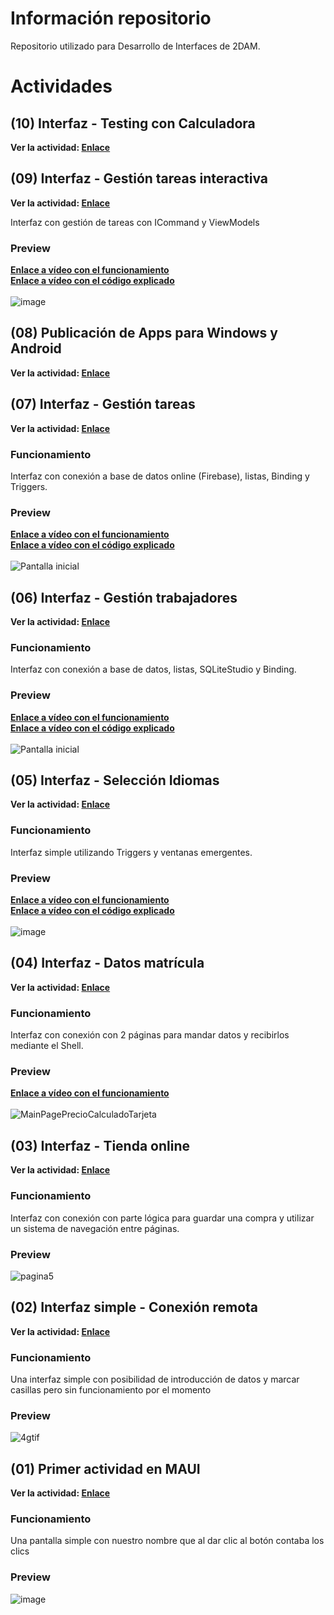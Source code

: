 # Información repositorio
 Repositorio utilizado para Desarrollo de Interfaces de 2DAM.

# Actividades

## (10) Interfaz - Testing con Calculadora
**Ver la actividad: [Enlace](https://github.com/Maek0s/2DAM_DesarrolloInterfaces/tree/main/Actv10_Testing)**

## (09) Interfaz - Gestión tareas interactiva
**Ver la actividad: [Enlace](https://github.com/Maek0s/2DAM_DesarrolloInterfaces/tree/main/Actv9_Dise%C3%B1oMVVM)**

Interfaz con gestión de tareas con ICommand y ViewModels

### Preview

<b>[Enlace a vídeo con el funcionamiento](https://youtu.be/3EJgtiqHrho)</b> <br>
<b>[Enlace a vídeo con el código explicado](https://youtu.be/7i_r2cY0NXw) </b> <br> <br>
![image](https://github.com/user-attachments/assets/9d2fc648-5afb-4d74-9e77-31de13ae289f)

## (08) Publicación de Apps para Windows y Android
**Ver la actividad: [Enlace](https://github.com/Maek0s/2DAM_DesarrolloInterfaces/tree/main/Actv8_PublicarAplicaciones)**

## (07) Interfaz - Gestión tareas
**Ver la actividad: [Enlace](https://github.com/Maek0s/2DAM_DesarrolloInterfaces/tree/main/Actv7_GestionTareas)**

### Funcionamiento

Interfaz con conexión a base de datos online (Firebase), listas, Binding y Triggers.

### Preview

<b>[Enlace a vídeo con el funcionamiento](https://youtu.be/aUg2jU0Fsz8)</b> <br>
<b>[Enlace a vídeo con el código explicado](https://youtu.be/lePUUrrnidU) </b> <br> <br>
![Pantalla inicial](https://github.com/user-attachments/assets/48060b6a-9cef-47a1-9f64-cd4d9dca710e)

## (06) Interfaz - Gestión trabajadores
**Ver la actividad: [Enlace](https://github.com/Maek0s/2DAM_DesarrolloInterfaces/tree/main/Actv6_GestionTrabajadores)**

### Funcionamiento

Interfaz con conexión a base de datos, listas, SQLiteStudio y Binding.

### Preview

<b>[Enlace a vídeo con el funcionamiento](https://youtu.be/lTq8Z3srrXs)</b> <br>
<b>[Enlace a vídeo con el código explicado](https://youtu.be/8uUpV4PZrbg) </b> <br> <br>
![Pantalla inicial](https://github.com/user-attachments/assets/0711c982-8f87-4c64-86eb-feea85967ad8)


## (05) Interfaz - Selección Idiomas
**Ver la actividad: [Enlace](https://github.com/Maek0s/2DAM_DesarrolloInterfaces/tree/main/Actv5_SeleccionIdiomas)**

### Funcionamiento

Interfaz simple utilizando Triggers y ventanas emergentes.

### Preview

<b>[Enlace a vídeo con el funcionamiento](https://youtu.be/xgfpKwYiU1s)</b> <br>
<b>[Enlace a vídeo con el código explicado](https://youtu.be/QAzTJHLHmXw) </b> <br> <br>
![image](https://github.com/user-attachments/assets/f0a680eb-b166-43e2-8836-1cb521d02e81)

## (04) Interfaz - Datos matrícula
**Ver la actividad: [Enlace](https://github.com/Maek0s/2DAM_DesarrolloInterfaces/tree/main/Actv4_DatosMatricula)**

### Funcionamiento

Interfaz con conexión con 2 páginas para mandar datos y recibirlos mediante el Shell.

### Preview

<b>[Enlace a vídeo con el funcionamiento](https://youtu.be/tNoHSAn_xAg)</b> <br> <br>
![MainPagePrecioCalculadoTarjeta](https://github.com/user-attachments/assets/92ff0710-6fc0-467f-965b-083e0255a862)

## (03) Interfaz - Tienda online
**Ver la actividad: [Enlace](https://github.com/Maek0s/2DAM_DesarrolloInterfaces/tree/main/Actv3_TiendaOnline)**

### Funcionamiento

Interfaz con conexión con parte lógica para guardar una compra y utilizar un sistema de navegación entre páginas.

### Preview

![pagina5](https://github.com/user-attachments/assets/25f5daeb-de5c-498c-8b8f-d3973a3dc402)

## (02) Interfaz simple - Conexión remota
**Ver la actividad: [Enlace](https://github.com/Maek0s/2DAM_DesarrolloInterfaces/tree/main/Actv2_ConexionRemota)**

### Funcionamiento

Una interfaz simple con posibilidad de introducción de datos y marcar casillas pero sin funcionamiento por el momento

### Preview

![4gtif](https://github.com/user-attachments/assets/1aeee2b4-fb9b-4869-9a1e-ec221504c055)

## (01) Primer actividad en MAUI 
**Ver la actividad: [Enlace](https://github.com/Maek0s/2DAM_DesarrolloInterfaces/tree/main/Actv1_MiPrimerProyecto)**

### Funcionamiento

Una pantalla simple con nuestro nombre que al dar clic al botón contaba los clics

### Preview

![image](https://github.com/user-attachments/assets/ec763d24-3368-45ff-827c-2d50e4870172)
